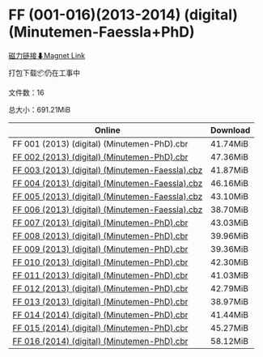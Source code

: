 # FF (001-016)(2013-2014) (digital) (Minutemen-Faessla+PhD)

[磁力链接⬇Magnet Link](magnet:?xt=urn:btih:034e0001717ffa2d54cd6efebd3ae84ff9c3f1b1&dn=FF%20%28001-016%29%282013-2014%29%20%28digital%29%20%28Minutemen-Faessla%2BPhD%29)

打包下载📦仍在工事中

文件数：16

总大小：691.21MiB

Online | Download
--- | ---
FF 001 (2013) (digital) (Minutemen-PhD).cbr | 41.74MiB
[FF 002 (2013) (digital) (Minutemen-PhD).cbr](https://github.com/alicewish/markdown/blob/master/comic/FF-002-2013-digital-Minutemen-PhD-cbr.md) | 47.36MiB
[FF 003 (2013) (digital) (Minutemen-Faessla).cbz](https://github.com/alicewish/markdown/blob/master/comic/FF-003-2013-digital-Minutemen-Faessla-cbz.md) | 41.87MiB
[FF 004 (2013) (digital) (Minutemen-Faessla).cbz](https://github.com/alicewish/markdown/blob/master/comic/FF-004-2013-digital-Minutemen-Faessla-cbz.md) | 46.16MiB
[FF 005 (2013) (digital) (Minutemen-Faessla).cbz](https://github.com/alicewish/markdown/blob/master/comic/FF-005-2013-digital-Minutemen-Faessla-cbz.md) | 43.10MiB
[FF 006 (2013) (digital) (Minutemen-Faessla).cbz](https://github.com/alicewish/markdown/blob/master/comic/FF-006-2013-digital-Minutemen-Faessla-cbz.md) | 38.70MiB
[FF 007 (2013) (digital) (Minutemen-PhD).cbr](https://github.com/alicewish/markdown/blob/master/comic/FF-007-2013-digital-Minutemen-PhD-cbr.md) | 43.03MiB
[FF 008 (2013) (digital) (Minutemen-PhD).cbr](https://github.com/alicewish/markdown/blob/master/comic/FF-008-2013-digital-Minutemen-PhD-cbr.md) | 39.96MiB
[FF 009 (2013) (digital) (Minutemen-PhD).cbr](https://github.com/alicewish/markdown/blob/master/comic/FF-009-2013-digital-Minutemen-PhD-cbr.md) | 39.36MiB
[FF 010 (2013) (digital) (Minutemen-PhD).cbr](https://github.com/alicewish/markdown/blob/master/comic/FF-010-2013-digital-Minutemen-PhD-cbr.md) | 42.30MiB
[FF 011 (2013) (digital) (Minutemen-PhD).cbr](https://github.com/alicewish/markdown/blob/master/comic/FF-011-2013-digital-Minutemen-PhD-cbr.md) | 41.03MiB
[FF 012 (2013) (digital) (Minutemen-PhD).cbr](https://github.com/alicewish/markdown/blob/master/comic/FF-012-2013-digital-Minutemen-PhD-cbr.md) | 42.79MiB
[FF 013 (2013) (digital) (Minutemen-PhD).cbr](https://github.com/alicewish/markdown/blob/master/comic/FF-013-2013-digital-Minutemen-PhD-cbr.md) | 38.97MiB
[FF 014 (2014) (digital) (Minutemen-PhD).cbr](https://github.com/alicewish/markdown/blob/master/comic/FF-014-2014-digital-Minutemen-PhD-cbr.md) | 41.44MiB
[FF 015 (2014) (digital) (Minutemen-PhD).cbr](https://github.com/alicewish/markdown/blob/master/comic/FF-015-2014-digital-Minutemen-PhD-cbr.md) | 45.27MiB
[FF 016 (2014) (digital) (Minutemen-PhD).cbr](https://github.com/alicewish/markdown/blob/master/comic/FF-016-2014-digital-Minutemen-PhD-cbr.md) | 58.12MiB